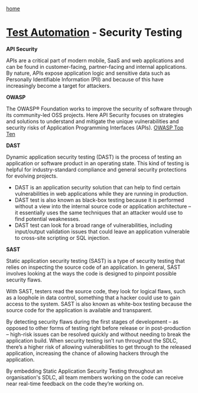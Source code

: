 [home](../README.md)
# [Test Automation](README.md) - Security Testing


**API Security**

APIs are a critical part of modern mobile, SaaS and web applications and can be found in customer-facing, partner-facing and internal applications. By nature, APIs expose application logic and sensitive data such as Personally Identifiable Information (PII) and because of this have increasingly become a target for attackers.

**OWASP**

The OWASP® Foundation works to improve the security of software through its community-led OSS projects. Here API Security focuses on strategies and solutions to understand and mitigate the unique vulnerabilities and security risks of Application Programming Interfaces (APIs). [OWASP Top Ten](https://owasp.org/www-project-top-ten/)

**DAST**

Dynamic application security testing (DAST) is the process of testing an application or software product in an operating state. This kind of testing is helpful for industry-standard compliance and general security protections for evolving projects.

* DAST is an application security solution that can help to find certain vulnerabilities in web applications while they are running in production.
* DAST test is also known as black-box testing because it is performed without a view into the internal source code or application architecture – it essentially uses the same techniques that an attacker would use to find potential weaknesses.
* DAST test can look for a broad range of vulnerabilities, including input/output validation issues that could leave an application vulnerable to cross-site scripting or SQL injection.

**SAST**

Static application security testing (SAST) is a type of security testing that relies on inspecting the source code of an application. In general, SAST involves looking at the ways the code is designed to pinpoint possible security flaws.

With SAST, testers read the source code, they look for logical flaws, such as a loophole in data control, something that a hacker could use to gain access to the system. SAST is also known as white-box testing because the source code for the application is available and transparent.

By detecting security flaws during the first stages of development – as opposed to other forms of testing right before release or in post-production – high-risk issues can be resolved quickly and without needing to break the application build. When security testing isn’t run throughout the SDLC, there’s a higher risk of allowing vulnerabilities to get through to the released application, increasing the chance of allowing hackers through the application.

By embedding Static Application Security Testing throughout an organisation's SDLC, all team members working on the code can receive near real-time feedback on the code they’re working on.
